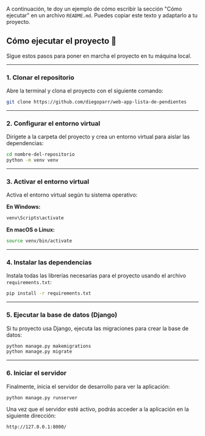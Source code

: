 A continuación, te doy un ejemplo de cómo escribir la sección "Cómo ejecutar" en un archivo `README.md`. Puedes copiar este texto y adaptarlo a tu proyecto.

## **Cómo ejecutar el proyecto 🚀**

Sigue estos pasos para poner en marcha el proyecto en tu máquina local.

-----

### **1. Clonar el repositorio**

Abre la terminal y clona el proyecto con el siguiente comando:

```bash
git clone https://github.com/diegoparr/web-app-lista-de-pendientes
```

-----

### **2. Configurar el entorno virtual**

Dirígete a la carpeta del proyecto y crea un entorno virtual para aislar las dependencias:

```bash
cd nombre-del-repositorio
python -m venv venv
```

-----

### **3. Activar el entorno virtual**

Activa el entorno virtual según tu sistema operativo:

**En Windows:**

```bash
venv\Scripts\activate
```

**En macOS o Linux:**

```bash
source venv/bin/activate
```

-----

### **4. Instalar las dependencias**

Instala todas las librerías necesarias para el proyecto usando el archivo `requirements.txt`:

```bash
pip install -r requirements.txt
```

-----

### **5. Ejecutar la base de datos (Django)**

Si tu proyecto usa Django, ejecuta las migraciones para crear la base de datos:

```bash
python manage.py makemigrations
python manage.py migrate
```

-----

### **6. Iniciar el servidor**

Finalmente, inicia el servidor de desarrollo para ver la aplicación:

```bash
python manage.py runserver
```

Una vez que el servidor esté activo, podrás acceder a la aplicación en la siguiente dirección:

```
http://127.0.0.1:8000/
```

